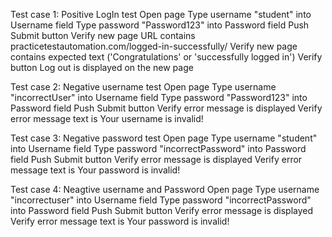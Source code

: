 
Test case 1: Positive LogIn test
Open page Type username "student" into Username field
Type password "Password123" into Password field
Push Submit button
Verify new page URL contains practicetestautomation.com/logged-in-successfully/
Verify new page contains expected text ('Congratulations' or 'successfully logged in')
Verify button Log out is displayed on the new page



Test case 2: Negative username test
Open page
Type username "incorrectUser" into Username field
Type password "Password123" into Password field
Push Submit button
Verify error message is displayed
Verify error message text is Your username is invalid!


Test case 3: Negative password test
Open page
Type username "student" into Username field
Type password "incorrectPassword" into Password field
Push Submit button
Verify error message is displayed
Verify error message text is Your password is invalid!


Test case 4: Neagtive username and Password
Open page
Type username "incorrectuser" into Username field
Type password "incorrectPassword" into Password field
Push Submit button
Verify error message is displayed
Verify error message text is Your password is invalid!
